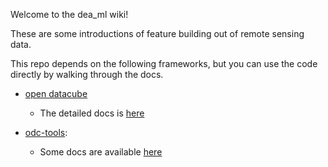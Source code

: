 Welcome to the dea_ml  wiki!

These are some introductions of feature building out of remote sensing data.

This repo depends on the following frameworks, but you can use the code directly by walking through the docs.

* [open datacube](https://github.com/opendatacube/datacube-core)
  - The detailed docs is [here](https://datacube-core.readthedocs.io/en/latest/)

* [odc-tools](https://github.com/opendatacube/odc-tools):
  - Some docs are available [here](https://github.com/opendatacube/odc-tools/blob/develop/docs/db-core-interface.md)
